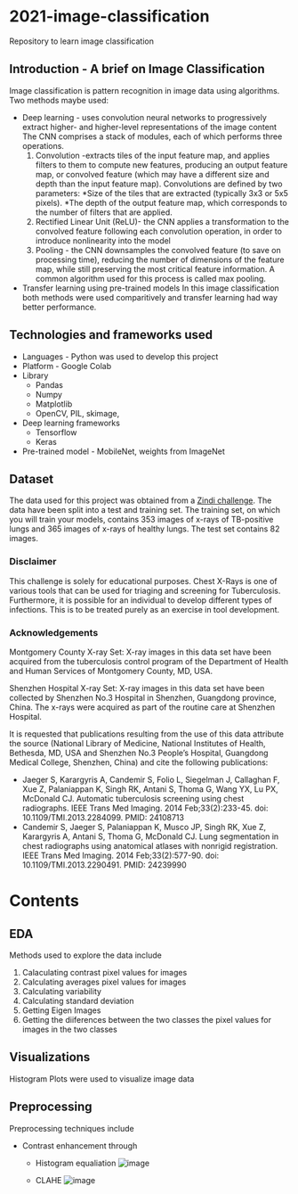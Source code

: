 # 2021-image-classification
Repository to learn image classification
## Introduction - A brief on Image Classification
Image classification is pattern recognition in image data using algorithms. Two methods maybe used:
* Deep learning - uses convolution neural networks to progressively extract higher- and higher-level representations of the image content
  The CNN comprises a stack of modules, each of which performs three operations.
  1. Convolution -extracts tiles of the input feature map, and applies filters to them to compute new features, producing an output feature map, or convolved feature (which may have   a different size and depth than the input feature map). Convolutions are defined by two parameters:
      *Size of the tiles that are extracted (typically 3x3 or 5x5 pixels).
      *The depth of the output feature map, which corresponds to the number of filters that are applied.
  2. Rectified Linear Unit (ReLU)- the CNN applies a  transformation to the convolved feature following each convolution operation, in order to introduce nonlinearity into the model
  3. Pooling - the CNN downsamples the convolved feature (to save on processing time), reducing the number of dimensions of the feature map, while still preserving the most critical feature information. A common algorithm used for this process is called max pooling.
* Transfer learning using pre-trained models
In this image classification both methods were used comparitively and transfer learning had way better performance.
## Technologies and frameworks used
* Languages - Python was used to develop this project
* Platform - Google Colab
* Library 
  * Pandas
  * Numpy
  * Matplotlib
  * OpenCV, PIL, skimage, 
* Deep learning frameworks
  * Tensorflow 
  * Keras
* Pre-trained model - MobileNet, weights from ImageNet
## Dataset 
The data used for this project was obtained from a [Zindi challenge](https://zindi.africa/competitions/runmila-ai-institute-minohealth-ai-labs-tuberculosis-classification-via-x-rays-challenge/data). The data have been split into a test and training set. The training set, on which you will train your models, contains 353 images of x-rays of TB-positive lungs and 365 images of x-rays of healthy lungs. The test set contains 82 images.
### Disclaimer

This challenge is solely for educational purposes. Chest X-Rays is one of various tools that can be used for triaging and screening for Tuberculosis. Furthermore, it is possible for an individual to develop different types of infections. This is to be treated purely as an exercise in tool development.

### Acknowledgements

Montgomery County X-ray Set: X-ray images in this data set have been acquired from the tuberculosis control program of the Department of Health and Human Services of Montgomery County, MD, USA.

Shenzhen Hospital X-ray Set: X-ray images in this data set have been collected by Shenzhen No.3 Hospital in Shenzhen, Guangdong province, China. The x-rays were acquired as part of the routine care at Shenzhen Hospital.

It is requested that publications resulting from the use of this data attribute the source (National Library of Medicine, National Institutes of Health, Bethesda, MD, USA and Shenzhen No.3 People’s Hospital, Guangdong Medical College, Shenzhen, China) and cite the following publications:

* Jaeger S, Karargyris A, Candemir S, Folio L, Siegelman J, Callaghan F, Xue Z, Palaniappan K, Singh RK, Antani S, Thoma G, Wang YX, Lu PX, McDonald CJ. Automatic tuberculosis screening using chest radiographs. IEEE Trans Med Imaging. 2014 Feb;33(2):233-45. doi: 10.1109/TMI.2013.2284099. PMID: 24108713
* Candemir S, Jaeger S, Palaniappan K, Musco JP, Singh RK, Xue Z, Karargyris A, Antani S, Thoma G, McDonald CJ. Lung segmentation in chest radiographs using anatomical atlases with nonrigid registration. IEEE Trans Med Imaging. 2014 Feb;33(2):577-90. doi: 10.1109/TMI.2013.2290491. PMID: 24239990
# Contents
## EDA 
Methods used to explore the data include
1. Calaculating contrast pixel values for images 
2. Calculating averages pixel values for images
3. Calculating variability 
4. Calculating standard deviation 
5. Getting Eigen Images 
6. Getting the diiferences between the two classes the pixel values for images in the two classes
## Visualizations
Histogram Plots were used to visualize image data 
## Preprocessing 
Preprocessing techniques include 
* Contrast enhancement through
    * Histogram equaliation
     ![image](https://user-images.githubusercontent.com/58877986/134502836-2f388e77-26f2-4dd5-9245-bef88866a718.png)

    * CLAHE
     ![image](https://user-images.githubusercontent.com/58877986/134502709-4a817987-5da3-4c62-8a91-7824b0cf8d4e.png)

